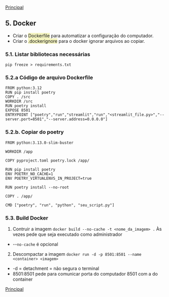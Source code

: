 [Principal](https://github.com/Mateus-cpa/Projeto_Git/blob/master/README.md)

## 5. Docker

- Criar o <span style="background-color:rgba(235, 235, 139, 0.55)">Dockerfile</span> para automatizar a configuração do computador.
- Criar o <span style="background-color:rgba(235, 235, 139, 0.55)">.dockerignore</span> para o docker ignorar arquivos ao copiar.

### 5.1. Listar bibliotecas necessárias
`pip freeze > requirements.txt`

### 5.2.a Código de arquivo Dockerfile
```
FROM python:3.12 
RUN pip install poetry
COPY . /src
WORKDIR /src
RUN poetry install
EXPOSE 8501
ENTRYPOINT ["poetry","run","streamlit","run","<streamlit_file.py>","--server.port=8501","--server.address=0.0.0.0"]
```

### 5.2.b. Copiar do poetry
```
FROM python:3.13.0-slim-buster

WORKDIR /app

COPY pyproject.toml poetry.lock /app/

RUN pip install poetry
ENV POETRY_NO_CACHE=1
ENV POETRY_VIRTUALENVS_IN_PROJECT=true

RUN poetry install --no-root

COPY . /app/

CMD ["poetry", "run", "python", "seu_script.py"]
```

### 5.3. Build Docker
1. Contruir a imagem
`docker build --no-cache -t <nome_da_imagem> .`
Às vezes pede que seja executado como administrador
- --`no-cache` é opcional

2. Descompactar a imagem
`docker run -d -p 8501:8501 --name <container> <imagem>`
- -d = detachment = não segura o terminal
- 8501:8501 pede para comunicar porta do computador 8501 com a do container

[Principal](https://github.com/Mateus-cpa/Projeto_Git/blob/master/README.md)

